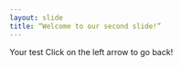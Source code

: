 ```yaml
---
layout: slide
title: “Welcome to our second slide!”
---
```

Your test
Click on the left arrow to go back!
